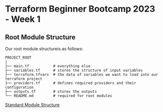 # Terraform Beginner Bootcamp 2023 - Week 1

## Root Module Structure

Our root module structureis as follows:

```
PROJECT_ROOT
|
├── main.tf           # everything else
├── variables.tf      # stores the structure of input variables
├── terraform.tfvars  # the data of variables we want to load into our terraform project
├── providers.tf      # defines required providers and their configuration
├── outputs.tf        # stores the outputs
└── README.md         # required for root modules
```

[Standard Module Structure](https://developer.hashicorp.com/terraform/language/modules/develop/structure)
